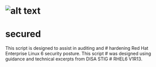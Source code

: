 # ![alt text](https://tonycavella.com/wp-content/uploads/2016/12/logo_vert_500px-300x269.png "Secure.d Logo")
# secured
This script is designed to assist in auditing and # hardening Red Hat Enterprise Linux 6 security posture. This script # was designed using guidance and technical excerpts from DISA STIG # RHEL6 V1R13.
